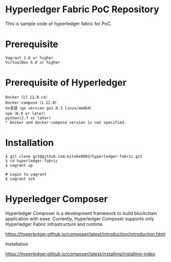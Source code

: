 # Hyperledger Fabric PoC Repository

This is sample code of hyperledger fabric for PoC. 

# Prerequisite

```
Vagrant 2.0 or higher
VirtualBox 6.0 or higher
```

# Prerequisite of Hyperledger

```
Docker（17.12.0-ce）
Docker-compose（1.12.0）
Go言語（go version go1.8.3 linux/amd64）
npm（8.9 or later）
python(2.7 or later)
* Docker and docker-compose version is not specified. 
```

# Installation

```
$ git clone git@github.com:eitake0002/hyperledger-fabric.git
$ cd hyperledger-fabric
$ vagrant up

# Login to vagrant
$ vagrant ssh
```

# Hyperledger Composer

Hyperledger Composer is a development framework to build blockchain application with ease. Currently, Hyperledger Composer supports only Hyperledger Fabric infrastructure and runtime. 

https://hyperledger.github.io/composer/latest/introduction/introduction.html

Installation

https://hyperledger.github.io/composer/latest/installing/installing-index
